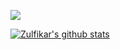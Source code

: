 ![](https://c.tenor.com/ieLZEUAx8NMAAAAC/86anime-lena.gif)

[![Zulfikar's github stats](https://github-readme-stats.vercel.app/api?username=zulfikarmuzakir&show_icons=true&theme=tokyonight)](https://github.com/zulfikarmuzakir/zulfikarmuzakir)
